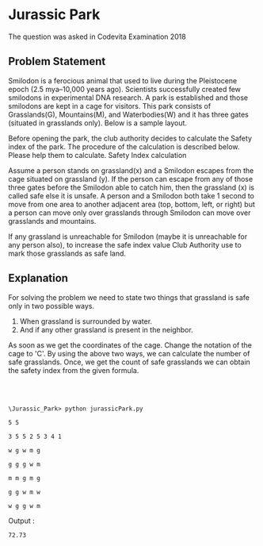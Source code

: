 # Jurassic Park

The question was asked in Codevita Examination 2018

## Problem Statement

Smilodon is a ferocious animal that used to live during the Pleistocene epoch (2.5 mya–10,000 years ago). Scientists successfully created few smilodons in experimental DNA research. A park is established and those smilodons are kept in a cage for visitors.
This park consists of Grasslands(G), Mountains(M), and Waterbodies(W) and it has three gates (situated in grasslands only). Below is a sample layout.

Before opening the park, the club authority decides to calculate the Safety index of the park. The procedure of the calculation is described below. Please help them to calculate.
Safety Index calculation

Assume a person stands on grassland(x) and a Smilodon escapes from the cage situated on grassland (y). If the person can escape from any of those three gates before the Smilodon able to catch him, then the grassland (x) is called safe else it is unsafe. A person and a Smilodon both take 1 second to move from one area to another adjacent area (top, bottom, left, or right) but a person can move only over grasslands through Smilodon can move over grasslands and mountains.

If any grassland is unreachable for Smilodon (maybe it is unreachable for any person also), to increase the safe index value Club Authority use to mark those grasslands as safe land.

## Explanation

For solving the problem we need to state two things that grassland is safe only in two possible ways.

1. When grassland is surrounded by water.
2. And if any other grassland is present in the neighbor.

As soon as we get the coordinates of the cage. Change the notation of the cage to 'C'. By using the above two ways, we can calculate the number of safe grasslands. Once, we get the count of safe grasslands we can obtain the safety index from the given formula.

<br/>
<br/>

```\Jurassic_Park> python jurassicPark.py```

```5 5```

```3 5 5 2 5 3 4 1```

```w g w m g```

```g g g w m```

```m m g m g```

```g g w m w```

```w g g w m```

Output :

```72.73```

